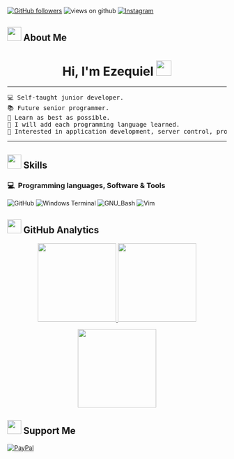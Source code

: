 <!-- + Redes + -->

[![GitHub followers](https://img.shields.io/github/followers/ezeswb.svg?style=social&label=Followers)](https://github.com/Ahmad-shaikh575?tab=followers)
<img src="https://komarev.com/ghpvc/?username=ezeswb&label=Views&color=brightgreen&style=flat-square" alt="views on github" />
[![Instagram](https://img.shields.io/badge/Instagram-%23E4405F.svg?logo=Instagram&logoColor=white)](https://www.instagram.com/eze.swb/)

<!-- + Aboutme + -->

<h2> <img src = "https://media0.giphy.com/media/v1.Y2lkPTc5MGI3NjExMnF1ZXlhbnMzYjNsNGgzdGVtbDFkdDZ1YzlhazY4a3AydHZ3aTYwZSZlcD12MV9pbnRlcm5hbF9naWZfYnlfaWQmY3Q9cw/5G1VDKTWdvuVFa3TaM/giphy.gif" width = 32px> About Me </h2>
<p>
  <h1 align="center">Hi, I'm Ezequiel <img src="https://media.giphy.com/media/hvRJCLFzcasrR4ia7z/giphy.gif" width="35"></h1>
</p>
<hr>
<pre>
💻 Self-taught junior developer.
📚 Future senior programmer.
🌱 Learn as best as possible.
📌 I will add each programming language learned.
🚩 Interested in application development, server control, programming logic.
</pre>
<hr>

<!-- + Skills + -->

<h2> <img src = "https://media2.giphy.com/media/QssGEmpkyEOhBCb7e1/giphy.gif?cid=ecf05e47a0n3gi1bfqntqmob8g9aid1oyj2wr3ds3mg700bl&rid=giphy.gif" width = 32px> Skills </h2>

### 💻 &nbsp;Programming languages, Software & Tools

![GitHub](https://img.shields.io/badge/GitHub-%23000000?style=flat&logo=github&logoColor=%23E8E8E8&labelColor=%23181717)
![Windows Terminal](https://img.shields.io/badge/Windows%20Terminal-%23000000?style=flat&logo=bat&logoColor=%23E8E8E8&labelColor=%2331369E)
![GNU_Bash](https://img.shields.io/badge/GNU%20Bash-%23000000?style=flat&logo=gnubash&logoColor=%23E8E8E8&labelColor=%234EAA25)
![Vim](https://img.shields.io/badge/vim-%23019733?style=flat&logo=vim&logoColor=%23019733&labelColor=%23131622)
<!-- + 
![HTML](https://img.shields.io/badge/HTML-%23000000?style=flat&logo=html5&logoColor=%23E8E8E8&labelColor=%23E34F26)
![CSS3](https://img.shields.io/badge/CSS-%23000000?style=flat&logo=CSS3&logoColor=%23E8E8E8&labelColor=%231572B6)
![JavaScript](https://img.shields.io/badge/JavaScript-%23000000?style=flat&logo=javascript&logoColor=%23E8E8E8&labelColor=%23F7DF1E)
![PHP](https://img.shields.io/badge/PHP-%23000000?style=flat&logo=php&logoColor=%23E8E8E8&labelColor=%23777BB4)

![MySQL](https://img.shields.io/badge/MySQL-%23000000?style=flat&logo=mysql&logoColor=%23E8E8E8&labelColor=%234479A1)
![Flutter](https://img.shields.io/badge/Flutter-%23000000?style=flat&logo=flutter&logoColor=%23E8E8E8&labelColor=%2302569B)
![Firebase](https://img.shields.io/badge/Firebase-%23000000?style=flat&logo=firebase&logoColor=%23E8E8E8&labelColor=%23DD2C00)
+ -->
<!-- + Analytics + -->

<h2> <img src = "https://media4.giphy.com/media/v1.Y2lkPTc5MGI3NjExajA2dnhkaWs0enh4d2Rua2tlZWkxNnIya2FrZGNuazhndGE4MDhkdyZlcD12MV9pbnRlcm5hbF9naWZfYnlfaWQmY3Q9cw/2HXzzlCQXUaM56KMu0/giphy.gif" width = 32px> GitHub Analytics </h2>
<p align="center">
  <a href="https://github.com/Adityakanoi2001">
    <img height="180em" src="https://github-readme-stats-eight-theta.vercel.app/api?username=ezeswb&show_icons=true&theme=algolia&include_all_commits=true&count_private=true"/>
  </a>
  <a href="https://github.com/Adityakanoi2001">
    <img height="180em" src="https://github-readme-stats-eight-theta.vercel.app/api/top-langs/?username=ezeswb&layout=compact&langs_count=8&theme=algolia"/>
  </a>
</p>
<p align="center">
  <img height="180em" src="https://github-readme-streak-stats.herokuapp.com/?user=ezeswb&theme=dark&hide_border=true"/>
</p>

<!-- + Suportme + -->

<h2> <img src = "https://media0.giphy.com/media/v1.Y2lkPTc5MGI3NjExN3l4bG5reno3aGxwOHQ4MnhsaGF0cDBsczZyd3R6cjRpd3NhMTZyMiZlcD12MV9pbnRlcm5hbF9naWZfYnlfaWQmY3Q9cw/tEeoaz9Fw4qzBhQR9z/giphy.gif" width = 32px> Support Me </h2>

[![PayPal](https://img.shields.io/badge/PayPal-%23E8E8E8?style=flat&logo=paypal&labelColor=%23003087)](https://www.paypal.com/ncp/payment/PF5WPKE9TP5D6)

<!-- + theend + -->
